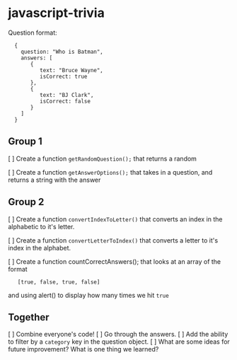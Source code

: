 # javascript-trivia

Question format:

```
  {
    question: "Who is Batman",
    answers: [
       {
          text: "Bruce Wayne",
          isCorrect: true
       },
       {
          text: "BJ Clark",
          isCorrect: false
       }
    ]
  }
```

## Group 1

[ ] Create a function `getRandomQuestion();` that returns a random

[ ] Create a function `getAnswerOptions();` that takes in a question, and returns a string with the answer 

## Group 2

[ ] Create a function `convertIndexToLetter()` that converts an index in the alphabetic to it's letter.

[ ] Create a function `convertLetterToIndex()` that converts a letter to it's index in the alphabet.

[ ] Create a function countCorrectAnswers(); that looks at an array of the format

```
   [true, false, true, false]
```

and using alert() to display how many times we hit `true`

## Together
[ ] Combine everyone's code!
[ ] Go through the answers.
[ ] Add the ability to filter by a `category` key in the question object.
[ ] What are some ideas for future improvement? What is one thing we learned?
